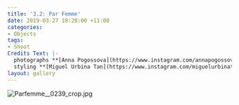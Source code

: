 ```yaml
---
title: '3.2: Par Femme'
date: 2019-03-27 18:28:00 +11:00
categories:
- Objects
tags:
- Shoot
Credits Text: |-
  photographs **[Anna Pogossova](https://www.instagram.com/annapogossova/)** at **[B&A](https://www.instagram.com/barepsau/)**
  styling **[Miguel Urbina Tan](https://www.instagram.com/miguelurbinatan/)**
layout: gallery
---
```


![Parfemme__0239_crop.jpg](/uploads/Parfemme__0239_crop.jpg)